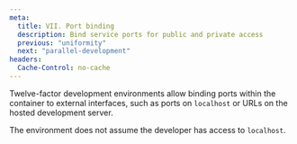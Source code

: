 ```yaml
---
meta:
  title: VII. Port binding
  description: Bind service ports for public and private access
  previous: "uniformity"
  next: "parallel-development"
headers:
  Cache-Control: no-cache
---
```


Twelve-factor development environments allow binding ports within the container to external interfaces, such as ports on `localhost` or URLs on the hosted development server.

The environment does not assume the developer has access to `localhost`.
